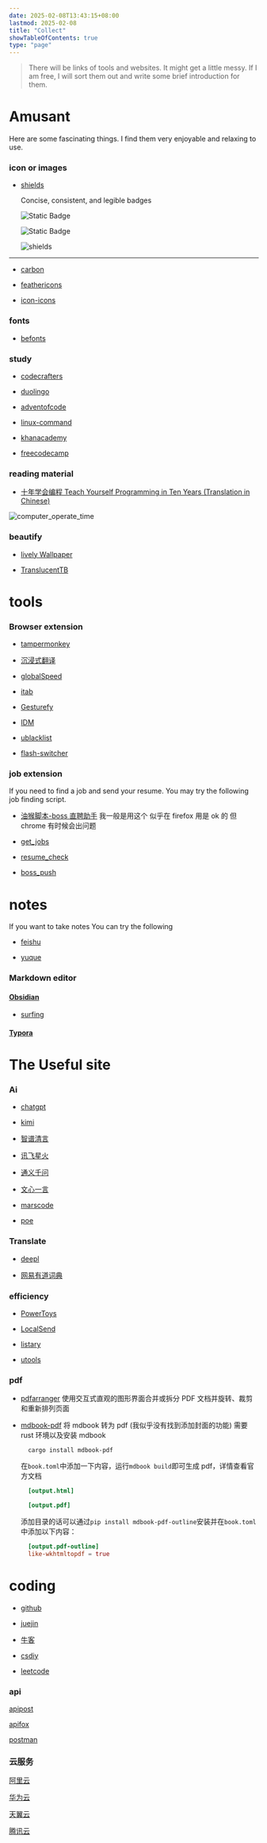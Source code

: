 ```yaml
---
date: 2025-02-08T13:43:15+08:00
lastmod: 2025-02-08
title: "Collect"
showTableOfContents: true
type: "page"
---
```



> There will be links of tools and websites.
> It might get a little messy.
> If I am free, I will sort them out and write some brief introduction for them.

# Amusant

Here are some fascinating things.
I find them very enjoyable and relaxing to use.

### icon or images

- [shields](https://shields.io)
  
  Concise, consistent, and legible badges

  ![Static Badge](https://img.shields.io/badge/ubuntu-22.04-red?style=flat)   

  ![Static Badge](https://img.shields.io/badge/go-1.22.5-blue?style=flat)

  ![shields](/img/hide/shields.io.png)

---

- [carbon](https://carbon.now.sh/)

- [feathericons](https://feathericons.com)

- [icon-icons](https://icon-icons.com)

### fonts

- [befonts](https://befonts.com/)

### study

- [codecrafters](https://app.codecrafters.io/)

- [duolingo](http://www.duolingo.cn/)

- [adventofcode](https://adventofcode.com/)

- [linux-command](https://wangchujiang.com/linux-command/)

- [khanacademy](https://www.khanacademy.org/computing/computer-programming)

- [freecodecamp](https://www.freecodecamp.org/)

### reading material

- [十年学会编程 Teach Yourself Programming in Ten Years (Translation in Chinese)](https://dccxi.com/posts/21-days/)

![computer_operate_time](/img/hide/computer_operate_time.png)


### beautify

- [lively Wallpaper](https://www.rocksdanister.com/lively/)

- [TranslucentTB](https://github.com/TranslucentTB/TranslucentTB)


# tools 

### Browser extension

- [tampermonkey](https://www.tampermonkey.net/index.php)

- [沉浸式翻译](https://immersivetranslate.com/zh-Hans/)

- [globalSpeed](https://github.com/polywock/globalSpeed)

- [itab](https://www.itab.link/)

- [Gesturefy](https://github.com/Robbendebiene/Gesturefy)

- [IDM](https://www.internetdownloadmanager.com/)

- [ublacklist](https://iorate.github.io/ublacklist/docs/getting-started)

- [flash-switcher](https://github.com/codeartx/flash-switcher)

### job extension

If you need to find a job and send your resume.
You may try the following job finding script.

- [油猴脚本-boss 直聘助手](https://greasyfork.org/zh-CN/scripts/491340-boss%E7%9B%B4%E8%81%98%E5%8A%A9%E6%89%8B)
  我一般是用这个 似乎在 firefox 用是 ok 的 但 chrome 有时候会出问题

- [get_jobs](https://github.com/loks666/get_jobs)

- [resume_check](https://greasyfork.org/zh-CN/scripts/421425-resume-check)

- [boss_push](https://github.com/yongjiu8/boss_push)


# notes

If you want to take notes
You can try the following

- [feishu](https://www.feishu.cn/)

- [yuque](https://www.yuque.com/)

### Markdown editor

#### [Obsidian](https://obsidian.md/)

- [surfing](https://github.com/PKM-er/Obsidian-Surfing)

#### [Typora](https://typora.io/)

# The Useful site

### Ai

- [chatgpt](https://chatgpt.com/)

- [kimi](https://kimi.moonshot.cn)

- [智谱清言](https://chatglm.cn)

- [讯飞星火](https://xinghuo.xfyun.cn)

- [通义千问](https://tongyi.aliyun.com/)

- [文心一言](https://yiyan.baidu.com/)

- [marscode](https://www.marscode.cn)

- [poe](https://poe.com/)

### Translate

- [deepl](https://www.deepl.com/zh/translator)

- [网易有道词典](https://fanyi.youdao.com/)

### efficiency

- [PowerToys](https://github.com/microsoft/PowerToys)

- [LocalSend](https://localsend.org/)

- [listary](https://www.listary.com/)

- [utools](https://www.u.tools/)

### pdf

- [pdfarranger](https://github.com/pdfarranger/pdfarranger)
  使用交互式直观的图形界面合并或拆分 PDF 文档并旋转、裁剪和重新排列页面

- [mdbook-pdf](https://github.com/HollowMan6/mdbook-pdf)
  将 mdbook 转为 pdf (我似乎没有找到添加封面的功能)
  需要 rust 环境以及安装 mdbook

  ```shell
    cargo install mdbook-pdf
  ```

  在`book.toml`中添加一下内容，运行`mdbook build`即可生成 pdf，详情查看官方文档

  ```toml
    [output.html]

    [output.pdf]
  ```

  添加目录的话可以通过`pip install mdbook-pdf-outline`安装并在`book.toml`中添加以下内容：

  ```toml
    [output.pdf-outline]
    like-wkhtmltopdf = true
  ```

# coding

- [github](https://github.com/)

- [juejin](https://juejin.cn/)

- [牛客](https://www.nowcoder.com/)

- [csdiy](https://csdiy.wiki/)

- [leetcode](https://leetcode.cn/)

### api

[apipost](https://v7.apipost.cn/)

[apifox](https://apifox.cn)

[postman](https://www.getpostman.com/)

### 云服务

[阿里云](https://www.aliyun.com/)

[华为云](https://www.huaweicloud.com)

[天翼云](https://www.ctyun.cn/products/ecs)

[腾讯云](https://cloud.tencent.com/)
